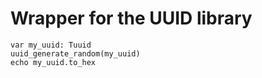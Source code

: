 # Wrapper for the UUID library

```nimrod
var my_uuid: Tuuid
uuid_generate_random(my_uuid)
echo my_uuid.to_hex
```

